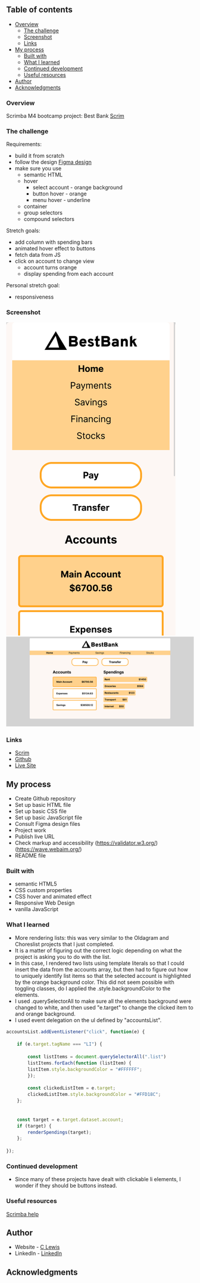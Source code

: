 
 ## Table of contents

- [Overview](#overview)
  - [The challenge](#the-challenge)
  - [Screenshot](#screenshot)
  - [Links](#links)
- [My process](#my-process)
  - [Built with](#built-with)
  - [What I learned](#what-i-learned)
  - [Continued development](#continued-development)
  - [Useful resources](#useful-resources)
- [Author](#author)
- [Acknowledgments](#acknowledgments)


### Overview

Scrimba M4 bootcamp project: Best Bank
[Scrim](https://scrimba.com/scrim/cocf84a259acc922196ded766)


### The challenge

Requirements:
- build it from scratch
- follow the design
[Figma design](https://www.figma.com/file/5OS7V37a4fo3WIDLL7YisW/BestBank-(Copy)?node-id=0-1&t=YMvZxkwdgvRu8CfE-0)
- make sure you use
   - semantic HTML
   - hover
      - select account - orange background
      - button hover - orange
      - menu hover - underline
   - container
   - group selectors
   - compound selectors

Stretch goals:
- add column with spending bars
- animated hover effect to buttons
- fetch data from JS
- click on account to change view 
  - account turns orange
  - display spending from each account

Personal stretch goal: 
- responsiveness  


 ### Screenshot
 ![BestBank-mobile](assets/bestbank%20-%20mobile.png)
 ![BestBank-desktop](assets/bestbank-desktop.png)

### Links

- [Scrim](https://scrimba.com/scrim/cocba4ac08b3c963968d84a7b)
- [Github](https://github.com/casserole27/bestbank)
- [Live Site](https://www.clewisdev.com/bestbank/)

## My process

- Create Github repository
- Set up basic HTML file 
- Set up basic CSS file
- Set up basic JavaScript file
- Consult Figma design files
- Project work
- Publish live URL
- Check markup and accessibility
(https://validator.w3.org/)
(https://wave.webaim.org/)
- README file

### Built with

- semantic HTML5
- CSS custom properties
- CSS hover and animated effect
- Responsive Web Design
- vanilla JavaScript

### What I learned

- More rendering lists: this was very similar to the Oldagram and Choreslist projects that I just completed. 
- It is a matter of figuring out the correct logic depending on what the project is asking you to do with the list.
- In this case, I rendered two lists using template literals so that I could insert the data from the accounts array, but then had to figure out how to uniquely identify list items so that the selected account is highlighted by the orange background color. This did not seem possible with toggling classes, do I applied the .style.backgroundColor to the elements.
- I used .querySelectorAll to make sure all the elements background were changed to white, and then used "e.target" to change the clicked item to and orange background.
- I used event delegation on the ul defined by "accountsList".

```javascript
accountsList.addEventListener("click", function(e) {
    
    if (e.target.tagName === "LI") {
    
        const listItems = document.querySelectorAll(".list")
        listItems.forEach(function (listItem) {
        listItem.style.backgroundColor = "#FFFFFF";
        });

        const clickedListItem = e.target;
        clickedListItem.style.backgroundColor = "#FFD18C";
    };    


    const target = e.target.dataset.account;
    if (target) {
        renderSpendings(target);
    };
    
});
```

### Continued development

- Since many of these projects have dealt with clickable li elements, I wonder if they should be buttons instead.


### Useful resources

[Scrimba help](https://scrimba.com/scrim/cmZ86WCa)


## Author

- Website - [C Lewis](https://www.clewisdev.com)
- LinkedIn - [LinkedIn](https://www.linkedin.com/in/clewisdev/)


## Acknowledgments





